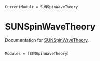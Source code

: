 ```@meta
CurrentModule = SUNSpinWaveTheory
```

# SUNSpinWaveTheory

Documentation for [SUNSpinWaveTheory](https://github.com/Quantum-Many-Body/SUNSpinWaveTheory.jl).

```@index
```

```@autodocs
Modules = [SUNSpinWaveTheory]
```
